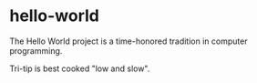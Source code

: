 # hello-world
The Hello World project is a time-honored tradition in computer programming.

Tri-tip is best cooked "low and slow". 
